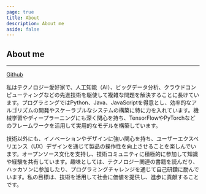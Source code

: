 ```yaml
---
page: true
title: About
description: About me
aside: false
---
```


## About me

---

[Github](https://github.com/ccb1900)

私はテクノロジー愛好家で、人工知能（AI）、ビッグデータ分析、クラウドコンピューティングなどの先進技術を駆使して複雑な問題を解決することに長けています。プログラミングではPython、Java、JavaScriptを得意とし、効率的なアルゴリズムの開発やスケーラブルなシステムの構築に特に力を入れています。機械学習やディープラーニングにも深く関心を持ち、TensorFlowやPyTorchなどのフレームワークを活用して実用的なモデルを構築しています。

技術以外にも、イノベーションやデザインに強い関心を持ち、ユーザーエクスペリエンス（UX）デザインを通じて製品の操作性を向上させることを楽しんでいます。オープンソース文化を支持し、技術コミュニティに積極的に参加して知識や経験を共有しています。趣味としては、テクノロジー関連の書籍を読んだり、ハッカソンに参加したり、プログラミングチャレンジを通じて自己研鑽に励んでいます。私の目標は、技術を活用して社会に価値を提供し、進歩に貢献することです。
